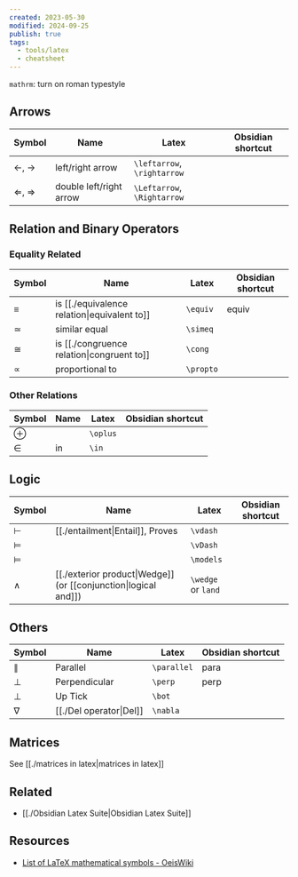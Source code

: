 ```yaml
---
created: 2023-05-30
modified: 2024-09-25
publish: true
tags:
  - tools/latex
  - cheatsheet
---
```

`mathrm`: turn on roman typestyle

## Arrows
| Symbol | Name | Latex | Obsidian shortcut |
| ---- | ---- | ---- | ---- |
| $\leftarrow$, $\rightarrow$ | left/right arrow | `\leftarrow`, `\rightarrow` |  |
| $\Leftarrow$, $\Rightarrow$ | double left/right arrow | `\Leftarrow`, `\Rightarrow` |  |
## Relation and Binary Operators
### Equality Related
| Symbol    | Name                                       | Latex      | Obsidian shortcut |
| --------- | ------------------------------------------ | ---------- | ----------------- |
| $\equiv$  | is [[./equivalence relation\|equivalent to]] | `\equiv`   | equiv             |
| $\simeq$  | similar equal                              | ``\simeq`` |                   |
| $\cong$   | is [[./congruence relation\|congruent to]]   | `\cong`    |                   |
| $\propto$ | proportional to                            | `\propto`  |                   |
### Other Relations
| Symbol   | Name | Latex    | Obsidian shortcut |
| -------- | ---- | -------- | ----------------- |
| $\oplus$ |      | `\oplus` |                   |
| $\in$    | in   | `\in`    |                   |

## Logic
| Symbol    | Name                                                          | Latex              | Obsidian shortcut |
| --------- | ------------------------------------------------------------- | ------------------ | ----------------- |
| $\vdash$  | [[./entailment\|Entail]], Proves                                | `\vdash`           |                   |
| $\vDash$  |                                                               | `\vDash`           |                   |
| $\models$ |                                                               | `\models`          |                   |
| $\wedge$  | [[./exterior product\|Wedge]] (or [[conjunction\|logical and]]) | `\wedge` or `land` |                   |

## Others
| Symbol      | Name                  | Latex         | Obsidian shortcut |
| ----------- | --------------------- | ------------- | ----------------- |
| $\parallel$ | Parallel              | ``\parallel`` | para              |
| $\perp$     | Perpendicular         | `\perp`       | perp              |
| $\bot$      | Up Tick               | `\bot`        |                   |
| $\nabla$    | [[./Del operator\|Del]] | `\nabla`      |                   |

## Matrices
See [[./matrices in latex|matrices in latex]]

## Related
- [[./Obsidian Latex Suite|Obsidian Latex Suite]]

## Resources
- [List of LaTeX mathematical symbols - OeisWiki](https://oeis.org/wiki/List_of_LaTeX_mathematical_symbols)